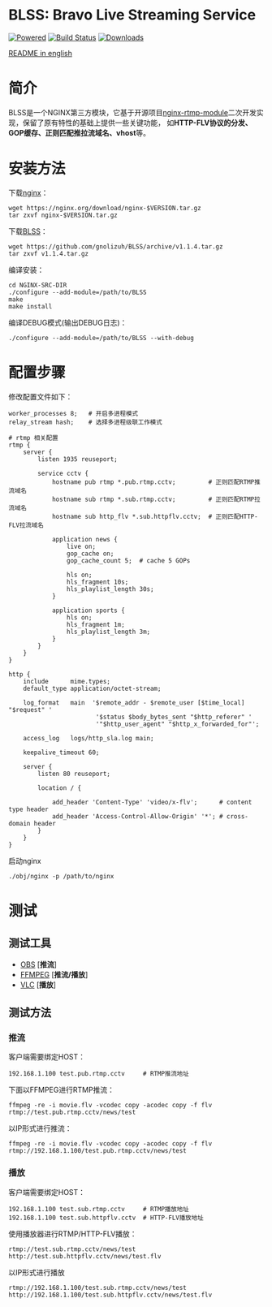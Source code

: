 
BLSS: Bravo Live Streaming Service 
======================================

[![Powered][1]][2] [![Build Status][3]][4] [![Downloads][5]][6]

[1]: https://img.shields.io/badge/nginx--rtmp--module-Powered-blue.svg
[2]: https://github.com/arut/nginx-rtmp-module
[3]: https://travis-ci.org/gnolizuh/BLSS.svg?branch=master
[4]: https://travis-ci.org/gnolizuh/BLSS
[5]: https://img.shields.io/github/downloads/atom/atom/total.svg
[6]: https://github.com/gnolizuh/BLSS/releases

[README in english](https://github.com/gnolizuh/BLSS/blob/master/README.md) 

# 简介

BLSS是一个NGINX第三方模块，它基于开源项目[nginx-rtmp-module](https://github.com/arut/nginx-rtmp-module)二次开发实现，保留了原有特性的基础上提供一些关键功能，
如**HTTP-FLV协议的分发、GOP缓存、正则匹配推拉流域名、vhost**等。

# 安装方法

下载[nginx](https://nginx.org/)：

    wget https://nginx.org/download/nginx-$VERSION.tar.gz
    tar zxvf nginx-$VERSION.tar.gz

下载[BLSS](https://github.com/gnolizuh/BLSS/releases)：

    wget https://github.com/gnolizuh/BLSS/archive/v1.1.4.tar.gz
    tar zxvf v1.1.4.tar.gz

编译安装：

    cd NGINX-SRC-DIR
    ./configure --add-module=/path/to/BLSS
    make
    make install

编译DEBUG模式(输出DEBUG日志)：

    ./configure --add-module=/path/to/BLSS --with-debug

# 配置步骤

修改配置文件如下：

    worker_processes 8;   # 开启多进程模式
    relay_stream hash;    # 选择多进程级联工作模式

    # rtmp 相关配置
    rtmp {
        server {
            listen 1935 reuseport;

            service cctv {
                hostname pub rtmp *.pub.rtmp.cctv;         # 正则匹配RTMP推流域名
                hostname sub rtmp *.sub.rtmp.cctv;         # 正则匹配RTMP拉流域名
                hostname sub http_flv *.sub.httpflv.cctv;  # 正则匹配HTTP-FLV拉流域名

                application news {
                    live on;
                    gop_cache on;
                    gop_cache_count 5;  # cache 5 GOPs

                    hls on;
                    hls_fragment 10s;
                    hls_playlist_length 30s;
                }

                application sports {
                    hls on;
                    hls_fragment 1m;
                    hls_playlist_length 3m;
                }
            }
        }
    }
    
    http {
        include      mime.types;
        default_type application/octet-stream;

        log_format   main  '$remote_addr - $remote_user [$time_local] "$request" '
                            '$status $body_bytes_sent "$http_referer" '
                            '"$http_user_agent" "$http_x_forwarded_for"';

        access_log   logs/http_sla.log main;

        keepalive_timeout 60;

        server {
            listen 80 reuseport;

            location / {

                add_header 'Content-Type' 'video/x-flv';      # content type header
                add_header 'Access-Control-Allow-Origin' '*'; # cross-domain header
            }
        }
    }

启动nginx

    ./obj/nginx -p /path/to/nginx

# 测试

## 测试工具

- [OBS](https://obsproject.com/) [**推流**]
- [FFMPEG](https://ffmpeg.org/) [**推流/播放**]
- [VLC](http://www.videolan.org/vlc/) [**播放**]

## 测试方法

### 推流

客户端需要绑定HOST：

    192.168.1.100 test.pub.rtmp.cctv     # RTMP推流地址

下面以FFMPEG进行RTMP推流：

    ffmpeg -re -i movie.flv -vcodec copy -acodec copy -f flv rtmp://test.pub.rtmp.cctv/news/test

以IP形式进行推流：

    ffmpeg -re -i movie.flv -vcodec copy -acodec copy -f flv rtmp://192.168.1.100/test.pub.rtmp.cctv/news/test

### 播放

客户端需要绑定HOST：

    192.168.1.100 test.sub.rtmp.cctv     # RTMP播放地址
    192.168.1.100 test.sub.httpflv.cctv  # HTTP-FLV播放地址

使用播放器进行RTMP/HTTP-FLV播放：

    rtmp://test.sub.rtmp.cctv/news/test
    http://test.sub.httpflv.cctv/news/test.flv

以IP形式进行播放

    rtmp://192.168.1.100/test.sub.rtmp.cctv/news/test
    http://192.168.1.100/test.sub.httpflv.cctv/news/test.flv